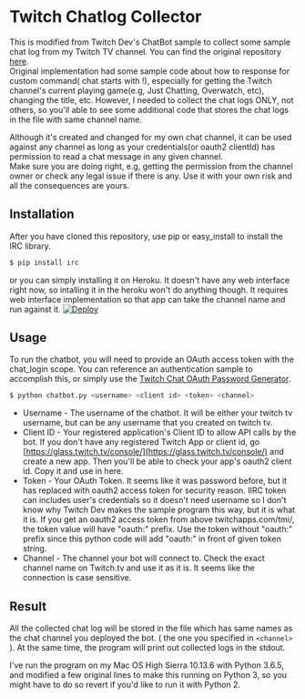# Twitch Chatlog Collector
This is modified from Twitch Dev's ChatBot sample to collect some sample chat log from my Twitch TV channel. You can find the original repository [here](https://github.com/TwitchDev/chat-samples/tree/master/python).<br/>
Original implementation had some sample code about how to response for custom command( chat starts with !), especially for getting the Twitch channel's current playing game(e.g, Just Chatting, Overwatch, etc), changing the title, etc. However, I needed to collect the chat logs ONLY, not others, so you'll able to see some additional code that stores the chat logs in the file with same channel name. 

Although it's created and changed for my own chat channel, it can be used against any channel as long as your credentials(or oauth2 clientId) has permission to read a chat message in any given channel. <br/>
Make sure you are doing right, e.g, getting the permission from the channel owner or check any legal issue if there is any. Use it with your own risk and all the consequences are yours.



## Installation
After you have cloned this repository, use pip or easy_install to install the IRC library.

```sh
$ pip install irc
```

or you can simply installing it on Heroku. It doesn't have any web interface right now, so intalling it in the heroku won't do anything though. It requires web interface implementation so that app can take the channel name and run against it.
[![Deploy](https://www.herokucdn.com/deploy/button.svg)](https://heroku.com/deploy)


## Usage
To run the chatbot, you will need to provide an OAuth access token with the chat_login scope.  You can reference an authentication sample to accomplish this, or simply use the [Twitch Chat OAuth Password Generator](http://twitchapps.com/tmi/).

```sh
$ python chatbot.py <username> <client id> <token> <channel>
```
* Username - The username of the chatbot. It will be either your twitch tv username, but can be any username that you created on twitch tv.
* Client ID - Your registered application's Client ID to allow API calls by the bot. If you don't have any registered Twitch App or client id, go [https://glass.twitch.tv/console/](https://glass.twitch.tv/console/) and create a new app. Then you'll be able to check your app's oauth2 client id. Copy it and use in here.
* Token - Your OAuth Token. It seems like it was password before, but it has replaced with oauth2 access token for security reason. IIRC token can includes user's credentials so it doesn't need username so I don't know why Twitch Dev makes the sample program this way, but it is what it is. If you get an oauth2 access token from above twitchapps.com/tmi/, the token value will have "oauth:" prefix. Use the token without "oauth:" prefix since this python code will add "oauth:" in front of given token string.
* Channel - The channel your bot will connect to. Check the exact channel name on Twitch.tv and use it as it is. It seems like the connection is case sensitive.


## Result

All the collected chat log will be stored in the file which has same names as the chat channel you deployed the bot. ( the one you specified in `<channel>` ). At the same time, the program will print out collected logs in the stdout.

I've run the program on my Mac OS High Sierra 10.13.6 with Python 3.6.5, and modified a few original lines to make this running on Python 3, so you might have to do so revert if you'd like to run it with Python 2.

